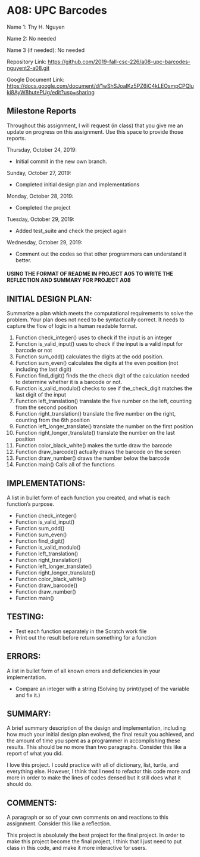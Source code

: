 # A08: UPC Barcodes

Name 1: Thy H. Nguyen

Name 2: No needed

Name 3 (if needed): No needed

Repository Link: https://github.com/2019-fall-csc-226/a08-upc-barcodes-nguyent2-a08.git

Google Document Link: https://docs.google.com/document/d/1wShSJoalKz5PZ6jC4kLEOsmpCPQluki8AyW8hutePUg/edit?usp=sharing

## Milestone Reports

Throughout this assignment, I will request (in class) that you give me an update on progress on this assignment. 
Use this space to provide those reports.

Thursday, October 24, 2019:
* Initial commit in the new own branch.

Sunday, October 27, 2019:
* Completed initial design plan and implementations

Monday, October 28, 2019:
* Completed the project

Tuesday, October 29, 2019:
* Added test_suite and check the project again

Wednesday, October 29, 2019:
* Comment out the codes so that other programmers can understand it better.
 
#### USING THE FORMAT OF README IN PROJECT A05 TO WRITE THE REFLECTION AND SUMMARY FOR PROJECT A08

## INITIAL DESIGN PLAN:

Summarize a plan which meets the computational requirements to solve the problem. 
Your plan does not need to be syntactically correct. It needs to capture the flow of logic in a human readable format.

1. Function check_integer() uses to check if the input is an integer
2. Function is_valid_input() uses to check if the input is a valid input for barcode or not
3. Function sum_odd() calculates the digits at the odd position.
4. Function sum_even() calculates the digits at the even position (not including the last digit) 
5. Function find_digit() finds the the check digit of the calculation needed to determine whether it is a barcode or 
not.
6. Function is_valid_modulo() checks to see if the_check_digit matches the last digit of the input 
7. Function left_translation() translate the five number on the left, counting from the second position
8. Function right_translation() translate the five number on the right, counting from the 6th position
9. Function left_longer_translate() translate the number on the first position
10. Function right_longer_translate() translate the number on the last position
11. Function color_black_white() makes the turtle draw the barcode
12. Function draw_barcode() actually draws the barcode on the screen
13. Function draw_number() draws the number below the barcode
14. Function main() Calls all of the functions

## IMPLEMENTATIONS:

A list in bullet form of each function you created, and what is each function’s purpose.
* Function check_integer()
* Function is_valid_input() 
* Function sum_odd() 
* Function sum_even()  
* Function find_digit() 
* Function is_valid_modulo()  
* Function left_translation()
* Function right_translation()
* Function left_longer_translate()
* Function right_longer_translate()
* Function color_black_white()
* Function draw_barcode() 
* Function draw_number() 
* Function main() 


## TESTING:

* Test each function separately in the Scratch work file 
* Print out the result before return something for a function

## ERRORS:

A list in bullet form of all known errors and deficiencies in your implementation.
* Compare an integer with a string (Solving by print(type) of the variable and fix it.)

## SUMMARY:

A brief summary description of the design and implementation, including how much your initial design plan evolved, 
the final result you achieved, and the amount of time you spent as a programmer in accomplishing these results. 
This should be no more than two paragraphs. Consider this like a report of what you did.

I love this project. I could practice with all of dictionary, list, turtle, and everything else. However, I think that
I need to refactor this code more and more in order to make the lines of codes densed but it still does what it should
do.

## COMMENTS:

A paragraph or so of your own comments on and reactions to this assignment. Consider this like a reflection.

This project is absolutely the best project for the final project. In order to make this project become
the final project, I think that I just need to put class in this code, and make it more interactive for users.
